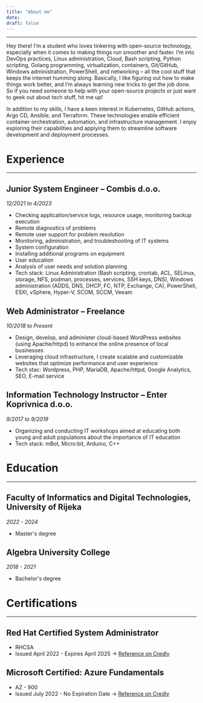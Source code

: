 ```yaml
---
title: "About me"
date: 
draft: false
---
```


---
Hey there! I’m a student who loves tinkering with open-source technology, especially when it comes to making things run smoother and faster. I’m into DevOps practices, Linux administration, Cloud, Bash scripting, Python scripting, Golang programming, virtualization, containers, Git/GitHub, Windows administration, PowerShell, and networking – all the cool stuff that keeps the internet humming along. Basically, I like figuring out how to make things work better, and I’m always learning new tricks to get the job done. So if you need someone to help with your open-source projects or just want to geek out about tech stuff, hit me up!

In addition to my skills, I have a keen interest in Kubernetes, GitHub actions, Argo CD, Ansible, and Terraform. These technologies enable efficient container orchestration, automation, and infrastructure management. I enjoy exploring their capabilities and applying them to streamline software development and deployment processes.

# Experience
---

## Junior System Engineer – Combis d.o.o.
*12/2021 to 4/2023*
- Checking application/service logs, resource usage, monitoring backup execution
- Remote diagnostics of problems
- Remote user support for problem resolution
- Monitoring, administration, and troubleshooting of IT systems
- System configuration
- Installing additional programs on equipment
- User education
- Analysis of user needs and solution planning
- Tech stack: Linux Administration (Bash scripting, crontab, ACL, SELinux, storage, NFS, podman, processes, services, SSH keys, DNS), Windows administration (ADDS, DNS, DHCP, FC, NTP, Exchange, CA), PowerShell, ESXI, vSphere, Hyper-V, SCOM, SCCM, Veeam


## Web Administrator – Freelance
*10/2018 to Present*
- Design, develop, and administer cloud-based WordPress websites (using Apache/httpd) to enhance the online presence of local businesses
- Leveraging cloud infrastructure, I create scalable and customizable websites that optimize performance and user experience
- Tech stac: Wordpress, PHP, MariaDB, Apache/httpd, Google Analytics, SEO, E-mail service


## Information Technology Instructor – Enter Koprivnica d.o.o.
*9/2017 to 9/2019*
- Organizing and conducting IT workshops aimed at educating both young and adult populations about the importance of IT education
- Tech stack: mBot, Micro:bit, Arduino, C++

# Education
---

## Faculty of Informatics and Digital Technologies, University of Rijeka
*2022 - 2024*
- Master's degree

## Algebra University College
*2018 - 2021*
- Bachelor's degree

# Certifications
---

## Red Hat Certified System Administrator
- RHCSA
- Issued April 2022 - Expires April 2025 -> [Reference on Credly](https://www.credly.com/earner/earned/badge/00733b40-0d36-48cc-94b0-363368f49a2d)  

## Microsoft Certified: Azure Fundamentals
- AZ - 900
- Issued July 2022 - No Expiration Date -> [Reference on Credly](https://www.credly.com/badges/8982b5e9-72f2-4312-ad69-6b31375a60d6)  
